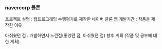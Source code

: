 ### navercorp 클론

프로젝트 설명 : 웹프로그래밍 수행평가로 제작한 네이버 클론 웹
개발기간 : 
작품을 제작한 이유

아쉬웠던 점 : 
개발하면서 느낀점(좋았던 점, 아쉬웠던 점)
향후 계획 (작품 및 공부에 대한 계획) 

